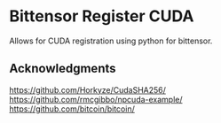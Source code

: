 # Bittensor Register CUDA

Allows for CUDA registration using python for bittensor.

## Acknowledgments

https://github.com/Horkyze/CudaSHA256/
https://github.com/rmcgibbo/npcuda-example/
https://github.com/bitcoin/bitcoin/